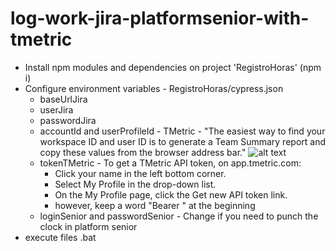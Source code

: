 # log-work-jira-platformsenior-with-tmetric
- Install npm modules and dependencies on project 'RegistroHoras' (npm i)
- Configure environment variables - RegistroHoras/cypress.json
  - baseUrlJira
  - userJira
  - passwordJira
  - accountId and userProfileId - TMetric - "The easiest way to find your workspace ID and user ID is to generate a Team Summary report and copy these values from the browser address bar."
    ![alt text](https://tmetric.com/media/kahjypln/workspaceid_userid.png)
  - tokenTMetric - To get a TMetric API token, on app.tmetric.com: 
    - Click your name in the left bottom corner.
    - Select My Profile in the drop-down list.  
    - On the My Profile page, click the Get new API token link.
    - however, keep a word "Bearer " at the beginning
  - loginSenior and passwordSenior - Change if you need to punch the clock in platform senior
- execute files .bat
